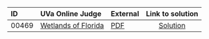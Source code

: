 | ID | UVa Online Judge | External | Link to solution |
|:---|:---|:---|:---:|
| 00469 | [Wetlands of Florida](https://onlinejudge.org/index.php?option=com_onlinejudge&Itemid=8&category=667&page=show_problem&problem=410) | [PDF](https://onlinejudge.org/external/4/469.pdf) | [Solution](https%3A//github.com/versenyi98/programming-contests/tree/master/UVa%20Online%20Judge/00469%2520-%2520Wetlands%2520of%2520Florida)|
